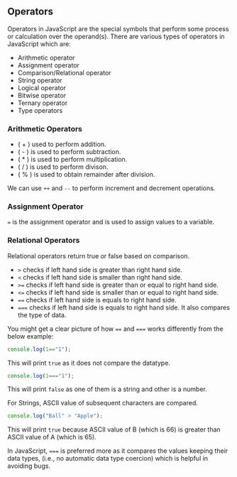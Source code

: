 ## Operators
Operators in JavaScript are the special symbols that perform some process or calculation over the operand(s). There are various types of operators in JavaScript which are:
- Arithmetic operator
- Assignment operator
- Comparison/Relational operator
- String operator
- Logical operator
- Bitwise operator
- Ternary operator
- Type operators

### Arithmetic Operators
- ( + ) used to perform addition.
- ( - ) is used to perform subtraction.
- ( * ) is used to perform multiplication.
- ( / ) is used to perform divison.
- ( % ) is used to obtain remainder after division.

We can use `++` and `--` to perform increment and decrement operations.

### Assignment Operator
`=` is the assignment operator and is used to assign values to a variable.

### Relational Operators
Relational operators return true or false based on comparison.
- `>` checks if left hand side is greater than right hand side.
- `<` checks if left hand side is smaller than right hand side.
- `>=` checks if left hand side is greater than or equal to right hand side.
- `<=` checks if left hand side is smaller than or equal to right hand side.
- `==` checks if left hand side is equals to right hand side.
- `===` checks if left hand side is equals to right hand side. It also compares the type of data.

You might get a clear picture of how `==` and `===` works differently from the below example:
```js
console.log(1=="1");
```
This will print `true` as it does not compare the datatype.
```js
console.log(1==="1");
```
This will print `false` as one of them is a string and other is a number.

For Strings, ASCII value of subsequent characters are compared.
```js
console.log("Ball" > "Apple");
```
This will print `true` because ASCII value of B (which is 66) is greater than ASCII value of A (which is 65).

In JavaScript, `===` is preferred more as it compares the values keeping their data types, (i.e., no automatic data type coercion) which is helpful in avoiding bugs.